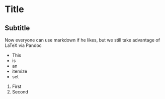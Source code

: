 # Title
## Subtitle

Now everyone can use markdown if he likes, but we still take advantage of LaTeX via Pandoc

* This
* is
* an
* itemize
* set

1. First
2. Second


